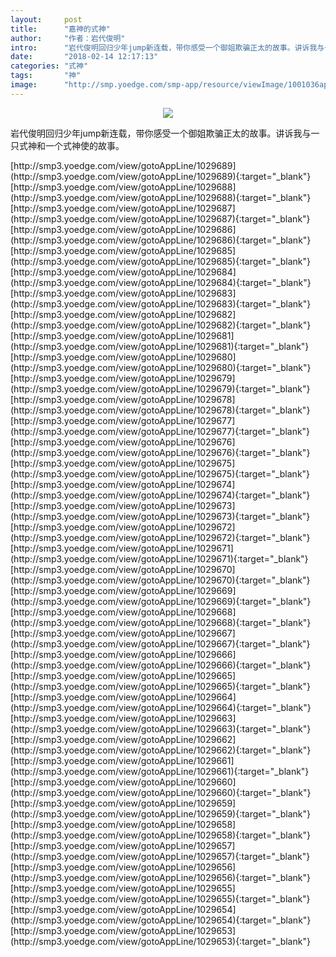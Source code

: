 ```yaml
---
layout:     post
title:      "嘉神的式神"
author:     "作者：岩代俊明"
intro:      "岩代俊明回归少年jump新连载，带你感受一个御姐欺骗正太的故事。讲诉我与一只式神和一个式神使的故事。"
date:       "2018-02-14 12:17:13"
categories: "式神"
tags:       "神"
image:      "http://smp.yoedge.com/smp-app/resource/viewImage/1001036appline.png"
---
```

<div style="text-align: center">
<p><img src="http://smp.yoedge.com/smp-app/resource/viewImage/1001036appline.png"/></p>
</div>
<p class="post-meta">
<span>岩代俊明回归少年jump新连载，带你感受一个御姐欺骗正太的故事。讲诉我与一只式神和一个式神使的故事。</span>
</p>
[http://smp3.yoedge.com/view/gotoAppLine/1029689](http://smp3.yoedge.com/view/gotoAppLine/1029689){:target="_blank"}
[http://smp3.yoedge.com/view/gotoAppLine/1029688](http://smp3.yoedge.com/view/gotoAppLine/1029688){:target="_blank"}
[http://smp3.yoedge.com/view/gotoAppLine/1029687](http://smp3.yoedge.com/view/gotoAppLine/1029687){:target="_blank"}
[http://smp3.yoedge.com/view/gotoAppLine/1029686](http://smp3.yoedge.com/view/gotoAppLine/1029686){:target="_blank"}
[http://smp3.yoedge.com/view/gotoAppLine/1029685](http://smp3.yoedge.com/view/gotoAppLine/1029685){:target="_blank"}
[http://smp3.yoedge.com/view/gotoAppLine/1029684](http://smp3.yoedge.com/view/gotoAppLine/1029684){:target="_blank"}
[http://smp3.yoedge.com/view/gotoAppLine/1029683](http://smp3.yoedge.com/view/gotoAppLine/1029683){:target="_blank"}
[http://smp3.yoedge.com/view/gotoAppLine/1029682](http://smp3.yoedge.com/view/gotoAppLine/1029682){:target="_blank"}
[http://smp3.yoedge.com/view/gotoAppLine/1029681](http://smp3.yoedge.com/view/gotoAppLine/1029681){:target="_blank"}
[http://smp3.yoedge.com/view/gotoAppLine/1029680](http://smp3.yoedge.com/view/gotoAppLine/1029680){:target="_blank"}
[http://smp3.yoedge.com/view/gotoAppLine/1029679](http://smp3.yoedge.com/view/gotoAppLine/1029679){:target="_blank"}
[http://smp3.yoedge.com/view/gotoAppLine/1029678](http://smp3.yoedge.com/view/gotoAppLine/1029678){:target="_blank"}
[http://smp3.yoedge.com/view/gotoAppLine/1029677](http://smp3.yoedge.com/view/gotoAppLine/1029677){:target="_blank"}
[http://smp3.yoedge.com/view/gotoAppLine/1029676](http://smp3.yoedge.com/view/gotoAppLine/1029676){:target="_blank"}
[http://smp3.yoedge.com/view/gotoAppLine/1029675](http://smp3.yoedge.com/view/gotoAppLine/1029675){:target="_blank"}
[http://smp3.yoedge.com/view/gotoAppLine/1029674](http://smp3.yoedge.com/view/gotoAppLine/1029674){:target="_blank"}
[http://smp3.yoedge.com/view/gotoAppLine/1029673](http://smp3.yoedge.com/view/gotoAppLine/1029673){:target="_blank"}
[http://smp3.yoedge.com/view/gotoAppLine/1029672](http://smp3.yoedge.com/view/gotoAppLine/1029672){:target="_blank"}
[http://smp3.yoedge.com/view/gotoAppLine/1029671](http://smp3.yoedge.com/view/gotoAppLine/1029671){:target="_blank"}
[http://smp3.yoedge.com/view/gotoAppLine/1029670](http://smp3.yoedge.com/view/gotoAppLine/1029670){:target="_blank"}
[http://smp3.yoedge.com/view/gotoAppLine/1029669](http://smp3.yoedge.com/view/gotoAppLine/1029669){:target="_blank"}
[http://smp3.yoedge.com/view/gotoAppLine/1029668](http://smp3.yoedge.com/view/gotoAppLine/1029668){:target="_blank"}
[http://smp3.yoedge.com/view/gotoAppLine/1029667](http://smp3.yoedge.com/view/gotoAppLine/1029667){:target="_blank"}
[http://smp3.yoedge.com/view/gotoAppLine/1029666](http://smp3.yoedge.com/view/gotoAppLine/1029666){:target="_blank"}
[http://smp3.yoedge.com/view/gotoAppLine/1029665](http://smp3.yoedge.com/view/gotoAppLine/1029665){:target="_blank"}
[http://smp3.yoedge.com/view/gotoAppLine/1029664](http://smp3.yoedge.com/view/gotoAppLine/1029664){:target="_blank"}
[http://smp3.yoedge.com/view/gotoAppLine/1029663](http://smp3.yoedge.com/view/gotoAppLine/1029663){:target="_blank"}
[http://smp3.yoedge.com/view/gotoAppLine/1029662](http://smp3.yoedge.com/view/gotoAppLine/1029662){:target="_blank"}
[http://smp3.yoedge.com/view/gotoAppLine/1029661](http://smp3.yoedge.com/view/gotoAppLine/1029661){:target="_blank"}
[http://smp3.yoedge.com/view/gotoAppLine/1029660](http://smp3.yoedge.com/view/gotoAppLine/1029660){:target="_blank"}
[http://smp3.yoedge.com/view/gotoAppLine/1029659](http://smp3.yoedge.com/view/gotoAppLine/1029659){:target="_blank"}
[http://smp3.yoedge.com/view/gotoAppLine/1029658](http://smp3.yoedge.com/view/gotoAppLine/1029658){:target="_blank"}
[http://smp3.yoedge.com/view/gotoAppLine/1029657](http://smp3.yoedge.com/view/gotoAppLine/1029657){:target="_blank"}
[http://smp3.yoedge.com/view/gotoAppLine/1029656](http://smp3.yoedge.com/view/gotoAppLine/1029656){:target="_blank"}
[http://smp3.yoedge.com/view/gotoAppLine/1029655](http://smp3.yoedge.com/view/gotoAppLine/1029655){:target="_blank"}
[http://smp3.yoedge.com/view/gotoAppLine/1029654](http://smp3.yoedge.com/view/gotoAppLine/1029654){:target="_blank"}
[http://smp3.yoedge.com/view/gotoAppLine/1029653](http://smp3.yoedge.com/view/gotoAppLine/1029653){:target="_blank"}


